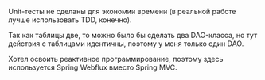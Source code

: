 Unit-тесты не сделаны для экономии времени (в реальной работе лучше использовать TDD, конечно).

Так как таблицы две, то можно было бы сделать два DAO-класса, но тут действия с таблицами идентичны, поэтому у меня только один DAO.

Хотел освоить реактивное программирование, поэтому здесь используется Spring Webflux вместо Spring MVC.